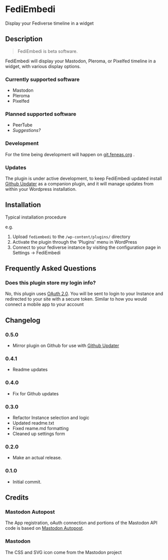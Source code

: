 # FediEmbedi

Display your Fediverse timeline in a widget


## Description

> FediEmbedi is beta software.

FediEmbedi will display your Mastodon, Pleroma, or Pixelfed timeline in a widget, with various display options.

### Currently supported software
* Mastodon
* Pleroma
* Pixelfed


### Planned supported software
* PeerTube
* *Suggestions?*


### Development

For the time being development will happen on [git.feneas.org](https://git.feneas.org/mediaformat/fediembedi) .


### Updates

The plugin is under active development, to keep FediEmbedi updated install [Github Updater](https://github.com/afragen/github-updater) as a companion plugin, and it will manage updates from within your Wordpress installation.


## Installation

Typical installation procedure

e.g.

1. Upload `fediembedi` to the `/wp-content/plugins/` directory
1. Activate the plugin through the 'Plugins' menu in WordPress
1. Connect to your fediverse instance by visiting the configuration page in Settings -> FediEmbedi


## Frequently Asked Questions


### Does this plugin store my login info?

No, this plugin uses [OAuth 2.0](https://oauth.net/). You will be sent to login to your Instance
and redirected to your site with a secure token. Similar to how you would connect a mobile app to your account


## Changelog

### 0.5.0
* Mirror plugin on Github for use with [Github Updater](https://github.com/afragen/github-updater)

### 0.4.1
* Readme updates

### 0.4.0
* Fix for Github updates

### 0.3.0
* Refactor Instance selection and logic
* Updated readme.txt
* Fixed reame.md formatting
* Cleaned up settings form

### 0.2.0
* Make an actual release.

### 0.1.0
* Initial commit.


## Credits


### Mastodon Autopost
The App registration, oAuth connection and portions of the Mastodon API code is based on [Mastodon Autopost](https://wordpress.org/plugins/autopost-to-mastodon/).


### Mastodon
The CSS and SVG icon come from the Mastodon project
